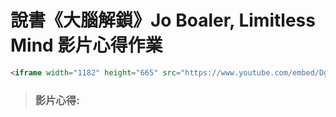 # 說書《大腦解鎖》Jo Boaler, Limitless Mind 影片心得作業
```html
<iframe width="1182" height="665" src="https://www.youtube.com/embed/DgbSc6Ys710" title="腦科學驚人發現！史丹佛學者的六招學習方法！ 教育心理學| 數學學習法| 教育改革| 能力分班| 說書【腦科學/心理學】書來面對 EP19《大腦解鎖》Jo Boaler, Limitless Mind" frameborder="0" allow="accelerometer; autoplay; clipboard-write; encrypted-media; gyroscope; picture-in-picture" allowfullscreen></iframe>
```

>### 影片心得: 





